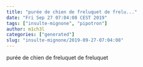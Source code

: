 ```yaml
---
title: "purée de chien de freluquet de frelu..."
date: "Fri Sep 27 07:04:08 CEST 2019"
tags: ["insulte-mignone", "pipotron"]
author: m1ch3l
categories: ["generated"]
slug: "insulte-mignone/2019-09-27-07:04:08"
---
```


purée de chien de freluquet de freluquet
